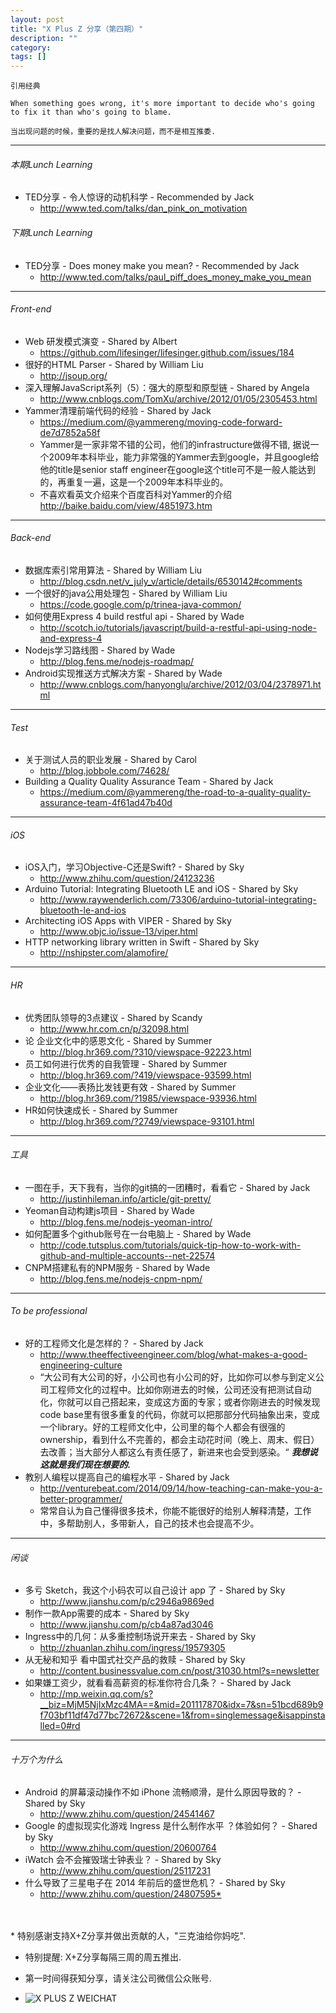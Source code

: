 ```yaml
---
layout: post
title: "X Plus Z 分享（第四期）"
description: ""
category:
tags: []
---
```


`引用经典`

`When something goes wrong, it's more important to decide who's going to fix it than who's going to blame.`

`当出现问题的时候，重要的是找人解决问题，而不是相互推委.`

----

###### 本期Lunch Learning

* TED分享 - 令人惊讶的动机科学 - Recommended by Jack
    * <http://www.ted.com/talks/dan_pink_on_motivation>

###### 下期Lunch Learning

* TED分享 - Does money make you mean? - Recommended by Jack
    * <http://www.ted.com/talks/paul_piff_does_money_make_you_mean>

----

###### Front-end

* Web 研发模式演变 - Shared by Albert
    * <https://github.com/lifesinger/lifesinger.github.com/issues/184>
* 很好的HTML Parser - Shared by William Liu
    * <http://jsoup.org/>
* 深入理解JavaScript系列（5）：强大的原型和原型链 - Shared by Angela
    * <http://www.cnblogs.com/TomXu/archive/2012/01/05/2305453.html>
* Yammer清理前端代码的经验 - Shared by Jack
    * <https://medium.com/@yammereng/moving-code-forward-de7d7852a58f>
    * Yammer是一家非常不错的公司，他们的infrastructure做得不错, 据说一个2009年本科毕业，能力非常强的Yammer去到google，并且google给他的title是senior staff engineer在google这个title可不是一般人能达到的，再重复一遍，这是一个2009年本科毕业的。
    * 不喜欢看英文介绍来个百度百科对Yammer的介绍 <http://baike.baidu.com/view/4851973.htm>

----

###### Back-end

* 数据库索引常用算法 - Shared by William Liu
    * <http://blog.csdn.net/v_july_v/article/details/6530142#comments>
* 一个很好的java公用处理包 - Shared by William Liu
    * <https://code.google.com/p/trinea-java-common/>
* 如何使用Express 4 build restful api - Shared by Wade
    * <http://scotch.io/tutorials/javascript/build-a-restful-api-using-node-and-express-4>
* Nodejs学习路线图 - Shared by Wade
    * <http://blog.fens.me/nodejs-roadmap/>
* Android实现推送方式解决方案 - Shared by Wade
    * <http://www.cnblogs.com/hanyonglu/archive/2012/03/04/2378971.html>

----

###### Test

* 关于测试人员的职业发展 - Shared by Carol
    * <http://blog.jobbole.com/74628/>
* Building a Quality Quality Assurance Team - Shared by Jack
    * <https://medium.com/@yammereng/the-road-to-a-quality-quality-assurance-team-4f61ad47b40d>

----

###### iOS

* iOS入门，学习Objective-C还是Swift? - Shared by Sky
    * <http://www.zhihu.com/question/24123236>
* Arduino Tutorial: Integrating Bluetooth LE and iOS - Shared by Sky
    * <http://www.raywenderlich.com/73306/arduino-tutorial-integrating-bluetooth-le-and-ios>
* Architecting iOS Apps with VIPER - Shared by Sky
    * <http://www.objc.io/issue-13/viper.html>
* HTTP networking library written in Swift - Shared by Sky
    * <http://nshipster.com/alamofire/>

----

###### HR

* 优秀团队领导的3点建议 - Shared by Scandy
    * <http://www.hr.com.cn/p/32098.html>
* 论 企业文化中的感恩文化 - Shared by Summer
    * <http://blog.hr369.com/?310/viewspace-92223.html>
* 员工如何进行优秀的自我管理 - Shared by Summer
    * <http://blog.hr369.com/?419/viewspace-93599.html>
* 企业文化——表扬比发钱更有效 - Shared by Summer
    * <http://blog.hr369.com/?1985/viewspace-93936.html>
* HR如何快速成长 - Shared by Summer
    * <http://blog.hr369.com/?2749/viewspace-93101.html>

----

###### 工具

* 一图在手，天下我有，当你的git搞的一团糟时，看看它 - Shared by Jack
    * <http://justinhileman.info/article/git-pretty/>
* Yeoman自动构建js项目 - Shared by Wade
    * <http://blog.fens.me/nodejs-yeoman-intro/>
* 如何配置多个github账号在一台电脑上 - Shared by Wade
    * <http://code.tutsplus.com/tutorials/quick-tip-how-to-work-with-github-and-multiple-accounts--net-22574>
* CNPM搭建私有的NPM服务 - Shared by Wade
    * <http://blog.fens.me/nodejs-cnpm-npm/>

----

###### To be professional

* 好的工程师文化是怎样的？ - Shared by Jack
    * <http://www.theeffectiveengineer.com/blog/what-makes-a-good-engineering-culture>
    * “大公司有大公司的好，小公司也有小公司的好，比如你可以参与到定义公司工程师文化的过程中。比如你刚进去的时候，公司还没有把测试自动化，你就可以自己搭起来，变成这方面的专家；或者你刚进去的时候发现code base里有很多重复的代码，你就可以把那部分代码抽象出来，变成一个library。好的工程师文化中，公司里的每个人都会有很强的ownership，看到什么不完善的，都会主动花时间（晚上、周末、假日）去改善；当大部分人都这么有责任感了，新进来也会受到感染。“ ***我想说这就是我们现在想要的.***
* 教别人编程以提高自己的编程水平 - Shared by Jack
    * <http://venturebeat.com/2014/09/14/how-teaching-can-make-you-a-better-programmer/>
    * 常常自认为自己懂得很多技术，你能不能很好的给别人解释清楚，工作中，多帮助别人，多带新人，自己的技术也会提高不少。

----

###### 闲谈

* 多亏 Sketch，我这个小码农可以自己设计 app 了 - Shared by Sky
    * <http://www.jianshu.com/p/c2946a9869ed>
* 制作一款App需要的成本 - Shared by Sky
    * <http://www.jianshu.com/p/cb4a87ad3046>
* Ingress中的几何：从多重控制场说开来去 - Shared by Sky
    * <http://zhuanlan.zhihu.com/ingress/19579305>
* 从无秘和知乎 看中国式社交产品的救赎 - Shared by Sky
    * <http://content.businessvalue.com.cn/post/31030.html?s=newsletter>
* 如果嫌工资少，就看看高薪资的标准你符合几条？ - Shared by Jack
    * <http://mp.weixin.qq.com/s?__biz=MjM5NjIxMzc4MA==&mid=201117870&idx=7&sn=51bcd689b9f703bf11df47d77bc72672&scene=1&from=singlemessage&isappinstalled=0#rd>


----

###### 十万个为什么

* Android 的屏幕滚动操作不如 iPhone 流畅顺滑，是什么原因导致的？ - Shared by Sky
    * <http://www.zhihu.com/question/24541467>
* Google 的虚拟现实化游戏 Ingress 是什么制作水平 ？体验如何？ - Shared by Sky
    * <http://www.zhihu.com/question/20600764>
* iWatch 会不会摧毁瑞士钟表业？ - Shared by Sky
    * <http://www.zhihu.com/question/25117231>
* 什么导致了三星电子在 2014 年前后的盛世危机？ - Shared by Sky
    * <http://www.zhihu.com/question/24807595*>  
<br />
<br />
* 特别感谢支持X+Z分享并做出贡献的人，"三克油给你妈吃".

* 特别提醒: X+Z分享每隔三周的周五推出.

* 第一时间得获知分享，请关注公司微信公众账号.
* ![X PLUS Z WEICHAT](https://s3-us-west-1.amazonaws.com/xplusz.com/x%2Bz_weichat.png)
